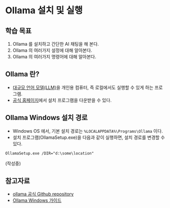 # Ollama 설치 및 실행

## 학습 목표

1. Ollama 를 설치하고 간단한 AI 채팅을 해 본다.
2. Ollama 의 여러가지 설정에 대해 알아본다.
3. Ollama 의 여러가지 명령어에 대해 알아본다.

## Ollama 란?

- [대규모 언어 모델(LLM)](https://en.wikipedia.org/wiki/Large_language_model)을 개인용 컴퓨터, 즉 로컬에서도 실행할 수 있게 하는 프로그램.
- [공식 홈페이지](https://ollama.com/)에서 설치 프로그램을 다운받을 수 있다.

## Ollama Windows 설치 경로

- Windows OS 에서, 기본 설치 경로는 `%LOCALAPPDATA%\Programs\Ollama` 이다.
- 설치 프로그램(OllamaSetup.exe)을 다음과 같이 실행하면, 설치 경로를 변경할 수 있다.
```pwsh
OllamaSetup.exe /DIR="d:\some\location"
```

(작성중)

## 참고자료

- [ollama 공식 Github repository](https://github.com/ollama/ollama)
- [Ollama Windows 가이드](https://github.com/ollama/ollama/blob/main/docs/windows.md)